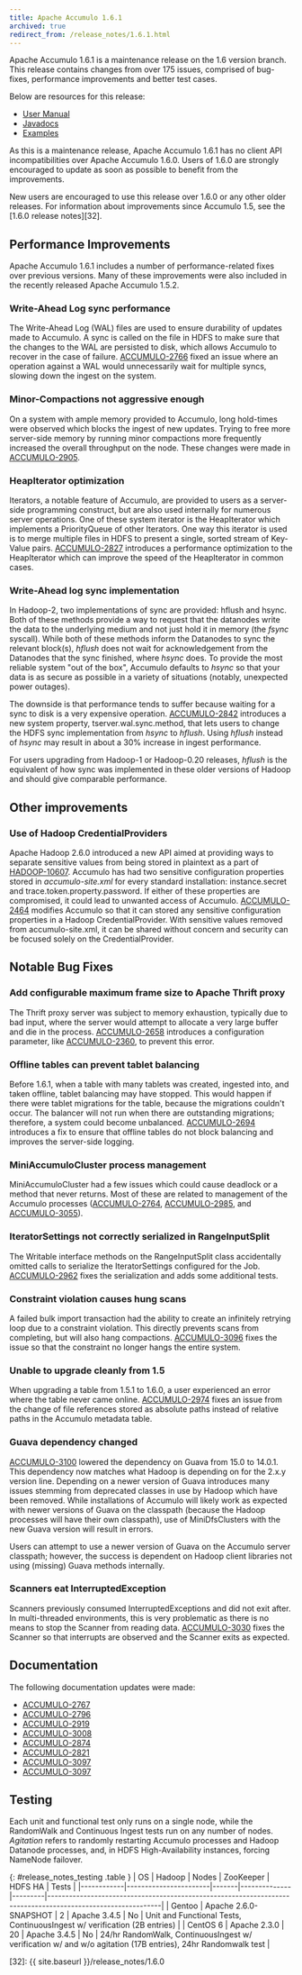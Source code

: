 ```yaml
---
title: Apache Accumulo 1.6.1
archived: true
redirect_from: /release_notes/1.6.1.html
---
```


Apache Accumulo 1.6.1 is a maintenance release on the 1.6 version branch.
This release contains changes from over 175 issues, comprised of bug-fixes, performance
improvements and better test cases. 

Below are resources for this release:

* [User Manual](/1.6/accumulo_user_manual.html)
* [Javadocs](/1.6/apidocs)
* [Examples](/1.6/examples)

As this is a maintenance release, Apache Accumulo 1.6.1 has no client API incompatibilities
over Apache Accumulo 1.6.0. Users of 1.6.0 are strongly encouraged to update as soon as
possible to benefit from the improvements.

New users are encouraged to use this release over 1.6.0 or any other older releases. For
information about improvements since Accumulo 1.5, see the [1.6.0 release notes][32].

## Performance Improvements

Apache Accumulo 1.6.1 includes a number of performance-related fixes over previous versions.
Many of these improvements were also included in the recently released Apache Accumulo 1.5.2.


### Write-Ahead Log sync performance

The Write-Ahead Log (WAL) files are used to ensure durability of updates made to Accumulo.
A sync is called on the file in HDFS to make sure that the changes to the WAL are persisted
to disk, which allows Accumulo to recover in the case of failure. [ACCUMULO-2766][9] fixed
an issue where an operation against a WAL would unnecessarily wait for multiple syncs, slowing
down the ingest on the system.

### Minor-Compactions not aggressive enough

On a system with ample memory provided to Accumulo, long hold-times were observed which
blocks the ingest of new updates. Trying to free more server-side memory by running minor
compactions more frequently increased the overall throughput on the node. These changes
were made in [ACCUMULO-2905][10].

### HeapIterator optimization

Iterators, a notable feature of Accumulo, are provided to users as a server-side programming
construct, but are also used internally for numerous server operations. One of these system iterator 
is the HeapIterator which implements a PriorityQueue of other Iterators. One way this iterator is
used is to merge multiple files in HDFS to present a single, sorted stream of Key-Value pairs. [ACCUMULO-2827][11]
introduces a performance optimization to the HeapIterator which can improve the speed of the
HeapIterator in common cases.

### Write-Ahead log sync implementation

In Hadoop-2, two implementations of sync are provided: hflush and hsync. Both of these
methods provide a way to request that the datanodes write the data to the underlying
medium and not just hold it in memory (the *fsync* syscall). While both of these methods
inform the Datanodes to sync the relevant block(s), *hflush* does not wait for acknowledgement
from the Datanodes that the sync finished, where *hsync* does. To provide the most reliable system
"out of the box", Accumulo defaults to *hsync* so that your data is as secure as possible in 
a variety of situations (notably, unexpected power outages).

The downside is that performance tends to suffer because waiting for a sync to disk is a very
expensive operation. [ACCUMULO-2842][12] introduces a new system property, tserver.wal.sync.method,
that lets users to change the HDFS sync implementation from *hsync* to *hflush*. Using *hflush* instead
of *hsync* may result in about a 30% increase in ingest performance.

For users upgrading from Hadoop-1 or Hadoop-0.20 releases, *hflush* is the equivalent of how
sync was implemented in these older versions of Hadoop and should give comparable performance.

## Other improvements

### Use of Hadoop CredentialProviders

Apache Hadoop 2.6.0 introduced a new API aimed at providing ways to separate sensitive values
from being stored in plaintext as a part of [HADOOP-10607][28]. Accumulo has had two sensitive
configuration properties stored in *accumulo-site.xml* for every standard installation: instance.secret
and trace.token.property.password. If either of these properties are compromised, it could lead to
unwanted access of Accumulo. [ACCUMULO-2464][29] modifies Accumulo so that it can stored any sensitive
configuration properties in a Hadoop CredentialProvider. With sensitive values removed from accumulo-site.xml,
it can be shared without concern and security can be focused solely on the CredentialProvider.

## Notable Bug Fixes

### Add configurable maximum frame size to Apache Thrift proxy

The Thrift proxy server was subject to memory exhaustion, typically
due to bad input, where the server would attempt to allocate a very large
buffer and die in the process. [ACCUMULO-2658][2] introduces a configuration
parameter, like [ACCUMULO-2360][3], to prevent this error.

### Offline tables can prevent tablet balancing

Before 1.6.1, when a table with many tablets was created, ingested into, and
taken offline, tablet balancing may have stopped. This would happen if there
were tablet migrations for the table, because the migrations couldn't occur.
The balancer will not run when there are outstanding migrations; therefore, a
system could become unbalanced. [ACCUMULO-2694][4] introduces a fix to ensure
that offline tables do not block balancing and improves the server-side
logging.

### MiniAccumuloCluster process management

MiniAccumuloCluster had a few issues which could cause deadlock or a method that
never returns. Most of these are related to management of the Accumulo processes
([ACCUMULO-2764][5], [ACCUMULO-2985][6], and [ACCUMULO-3055][7]).

### IteratorSettings not correctly serialized in RangeInputSplit

The Writable interface methods on the RangeInputSplit class accidentally omitted
calls to serialize the IteratorSettings configured for the Job. [ACCUMULO-2962][8]
fixes the serialization and adds some additional tests.

### Constraint violation causes hung scans

A failed bulk import transaction had the ability to create an infinitely retrying
loop due to a constraint violation. This directly prevents scans from completing,
but will also hang compactions. [ACCUMULO-3096][14] fixes the issue so that the
constraint no longer hangs the entire system.

### Unable to upgrade cleanly from 1.5

When upgrading a table from 1.5.1 to 1.6.0, a user experienced an error where the table
never came online. [ACCUMULO-2974][27] fixes an issue from the change of file references
stored as absolute paths instead of relative paths in the Accumulo metadata table.

### Guava dependency changed

[ACCUMULO-3100][30] lowered the dependency on Guava from 15.0 to 14.0.1. This dependency
now matches what Hadoop is depending on for the 2.x.y version line. Depending on a newer
version of Guava introduces many issues stemming from deprecated classes in use by Hadoop
which have been removed. While installations of Accumulo will likely work as expected with
newer versions of Guava on the classpath (because the Hadoop processes will have their own
classpath), use of MiniDfsClusters with the new Guava version will result in errors.

Users can attempt to use a newer version of Guava on the Accumulo server classpath; however,
the success is dependent on Hadoop client libraries not using (missing) Guava methods internally.

### Scanners eat InterruptedException

Scanners previously consumed InterruptedExceptions and did not exit after. In multi-threaded
environments, this is very problematic as there is no means to stop the Scanner from reading data.
[ACCUMULO-3030][31] fixes the Scanner so that interrupts are observed and the Scanner exits as expected.

## Documentation

The following documentation updates were made: 

 * [ACCUMULO-2767][15]
 * [ACCUMULO-2796][16]
 * [ACCUMULO-2919][17]
 * [ACCUMULO-3008][18]
 * [ACCUMULO-2874][19]
 * [ACCUMULO-2821][20]
 * [ACCUMULO-3097][21]
 * [ACCUMULO-3097][22]

## Testing

Each unit and functional test only runs on a single node, while the RandomWalk and Continuous Ingest tests run 
on any number of nodes. *Agitation* refers to randomly restarting Accumulo processes and Hadoop Datanode processes,
and, in HDFS High-Availability instances, forcing NameNode failover.

{: #release_notes_testing .table }
| OS         | Hadoop                | Nodes | ZooKeeper    | HDFS HA | Tests                                                                                                       |
|------------|-----------------------|-------|--------------|---------|-------------------------------------------------------------------------------------------------------------|
| Gentoo     | Apache 2.6.0-SNAPSHOT | 2     | Apache 3.4.5 | No      | Unit and Functional Tests, ContinuousIngest w/ verification (2B entries)                                    |
| CentOS 6   | Apache 2.3.0          | 20    | Apache 3.4.5 | No      | 24/hr RandomWalk, ContinuousIngest w/ verification w/ and w/o agitation (17B entries), 24hr Randomwalk test |

[1]: https://issues.apache.org/jira/browse/ACCUMULO-2586
[2]: https://issues.apache.org/jira/browse/ACCUMULO-2658
[3]: https://issues.apache.org/jira/browse/ACCUMULO-2360
[4]: https://issues.apache.org/jira/browse/ACCUMULO-2694
[5]: https://issues.apache.org/jira/browse/ACCUMULO-2764
[6]: https://issues.apache.org/jira/browse/ACCUMULO-2985
[7]: https://issues.apache.org/jira/browse/ACCUMULO-3055
[8]: https://issues.apache.org/jira/browse/ACCUMULO-2962
[9]: https://issues.apache.org/jira/browse/ACCUMULO-2766
[10]: https://issues.apache.org/jira/browse/ACCUMULO-2905
[11]: https://issues.apache.org/jira/browse/ACCUMULO-2827
[12]: https://issues.apache.org/jira/browse/ACCUMULO-2842
[13]: https://issues.apache.org/jira/browse/ACCUMULO-3018
[14]: https://issues.apache.org/jira/browse/ACCUMULO-3096
[15]: https://issues.apache.org/jira/browse/ACCUMULO-2767
[16]: https://issues.apache.org/jira/browse/ACCUMULO-2796
[17]: https://issues.apache.org/jira/browse/ACCUMULO-2919
[18]: https://issues.apache.org/jira/browse/ACCUMULO-3008
[19]: https://issues.apache.org/jira/browse/ACCUMULO-2874
[20]: https://issues.apache.org/jira/browse/ACCUMULO-2821
[21]: https://issues.apache.org/jira/browse/ACCUMULO-3097
[22]: https://issues.apache.org/jira/browse/ACCUMULO-3097
[27]: https://issues.apache.org/jira/browse/ACCUMULO-2974
[28]: https://issues.apache.org/jira/browse/HADOOP-10607
[29]: https://issues.apache.org/jira/browse/ACCUMULO-2464
[30]: https://issues.apache.org/jira/browse/ACCUMULO-3100
[31]: https://issues.apache.org/jira/browse/ACCUMULO-3030
[32]: {{ site.baseurl }}/release_notes/1.6.0
